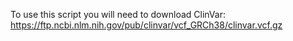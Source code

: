 To use this script you will need to download
ClinVar: https://ftp.ncbi.nlm.nih.gov/pub/clinvar/vcf_GRCh38/clinvar.vcf.gz
